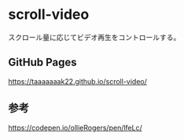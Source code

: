 # scroll-video
スクロール量に応じてビデオ再生をコントロールする。

## GitHub Pages
https://taaaaaaak22.github.io/scroll-video/

## 参考
https://codepen.io/ollieRogers/pen/lfeLc/